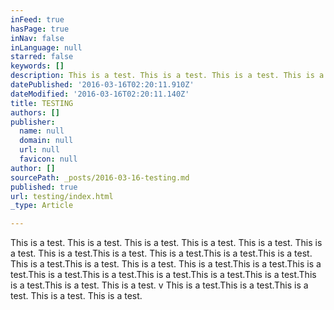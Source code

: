 ```yaml
---
inFeed: true
hasPage: true
inNav: false
inLanguage: null
starred: false
keywords: []
description: This is a test. This is a test. This is a test. This is a test. This is a test. This is a test.This is a test. This is a test.This is a test.This is a test.This is a test.This is a test.This is a test.This is a test.This is a test.
datePublished: '2016-03-16T02:20:11.910Z'
dateModified: '2016-03-16T02:20:11.140Z'
title: TESTING
authors: []
publisher:
  name: null
  domain: null
  url: null
  favicon: null
author: []
sourcePath: _posts/2016-03-16-testing.md
published: true
url: testing/index.html
_type: Article

---
```

This is a test. This is a test. This is a test. This is a test. This is a test. This is a test. This is a test.This is a test. This is a test.This is a test.This is a test. This is a test.This is a test. This is a test. This is a test.This is a test.This is a test.This is a test.This is a test.This is a test.This is a test.This is a test.This is a test.This is a test. This is a test. v This is a test.This is a test.This is a test. This is a test. This is a test.